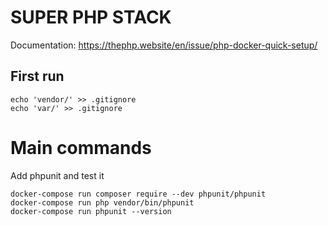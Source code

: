 # SUPER PHP STACK

Documentation: https://thephp.website/en/issue/php-docker-quick-setup/

## First run
```
echo 'vendor/' >> .gitignore
echo 'var/' >> .gitignore
```

# Main commands

Add phpunit and test it
```
docker-compose run composer require --dev phpunit/phpunit
docker-compose run php vendor/bin/phpunit
docker-compose run phpunit --version
```